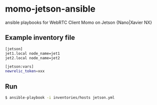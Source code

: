 # momo-jetson-ansible

ansible playbooks for WebRTC Client Momo on Jetson {Nano|Xavier NX}

## Example inventory file

```sh
[jetson]
jet1.local node_name=jet1
jet2.local node_name=jet2

[jetson:vars]
newrelic_token=xxx
```

## Run

```sh
$ ansible-playbook -i inventories/hosts jetson.yml
```
